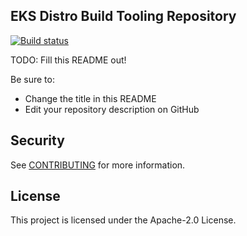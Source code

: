 ## EKS Distro Build Tooling Repository

[![Build status](https://prow.eks.amazonaws.com/badge.svg?jobs=*-base-postsubmit)](https://prow.eks.amazonaws.com/?type=postsubmit)

TODO: Fill this README out!

Be sure to:

* Change the title in this README
* Edit your repository description on GitHub

## Security

See [CONTRIBUTING](CONTRIBUTING.md#security-issue-notifications) for more information.

## License

This project is licensed under the Apache-2.0 License.

